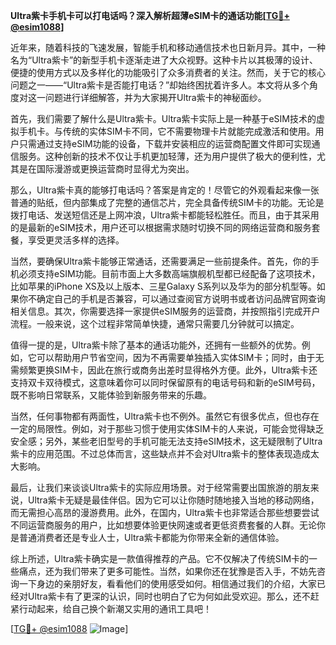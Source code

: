 **Ultra紫卡手机卡可以打电话吗？深入解析超薄eSIM卡的通话功能[[TG💪+ @esim1088](https://t.me/s/esim1088)]**

近年来，随着科技的飞速发展，智能手机和移动通信技术也日新月异。其中，一种名为“Ultra紫卡”的新型手机卡逐渐走进了大众视野。这种卡片以其极薄的设计、便捷的使用方式以及多样化的功能吸引了众多消费者的关注。然而，关于它的核心问题之一——“Ultra紫卡是否能打电话？”却始终困扰着许多人。本文将从多个角度对这一问题进行详细解答，并为大家揭开Ultra紫卡的神秘面纱。

首先，我们需要了解什么是Ultra紫卡。Ultra紫卡实际上是一种基于eSIM技术的虚拟手机卡。与传统的实体SIM卡不同，它不需要物理卡片就能完成激活和使用。用户只需通过支持eSIM功能的设备，下载并安装相应的运营商配置文件即可实现通信服务。这种创新的技术不仅让手机更加轻薄，还为用户提供了极大的便利性，尤其是在国际漫游或更换运营商时显得尤为突出。

那么，Ultra紫卡真的能够打电话吗？答案是肯定的！尽管它的外观看起来像一张普通的贴纸，但内部集成了完整的通信芯片，完全具备传统SIM卡的功能。无论是拨打电话、发送短信还是上网冲浪，Ultra紫卡都能轻松胜任。而且，由于其采用的是最新的eSIM技术，用户还可以根据需求随时切换不同的网络运营商和服务套餐，享受更灵活多样的选择。

当然，要确保Ultra紫卡能够正常通话，还需要满足一些前提条件。首先，你的手机必须支持eSIM功能。目前市面上大多数高端旗舰机型都已经配备了这项技术，比如苹果的iPhone XS及以上版本、三星Galaxy S系列以及华为的部分机型等。如果你不确定自己的手机是否兼容，可以通过查阅官方说明书或者访问品牌官网查询相关信息。其次，你需要选择一家提供eSIM服务的运营商，并按照指引完成开户流程。一般来说，这个过程非常简单快捷，通常只需要几分钟就可以搞定。

值得一提的是，Ultra紫卡除了基本的通话功能外，还拥有一些额外的优势。例如，它可以帮助用户节省空间，因为不再需要单独插入实体SIM卡；同时，由于无需频繁更换SIM卡，因此在旅行或商务出差时显得格外方便。此外，Ultra紫卡还支持双卡双待模式，这意味着你可以同时保留原有的电话号码和新的eSIM号码，既不影响日常联系，又能体验到新服务带来的乐趣。

当然，任何事物都有两面性，Ultra紫卡也不例外。虽然它有很多优点，但也存在一定的局限性。例如，对于那些习惯于使用实体SIM卡的人来说，可能会觉得缺乏安全感；另外，某些老旧型号的手机可能无法支持eSIM技术，这无疑限制了Ultra紫卡的应用范围。不过总体而言，这些缺点并不会对Ultra紫卡的整体表现造成太大影响。

最后，让我们来谈谈Ultra紫卡的实际应用场景。对于经常需要出国旅游的朋友来说，Ultra紫卡无疑是最佳伴侣。因为它可以让你随时随地接入当地的移动网络，而无需担心高昂的漫游费用。此外，在国内，Ultra紫卡也非常适合那些想要尝试不同运营商服务的用户，比如想要体验更快网速或者更低资费套餐的人群。无论你是普通消费者还是专业人士，Ultra紫卡都能为你带来全新的通信体验。

综上所述，Ultra紫卡确实是一款值得推荐的产品。它不仅解决了传统SIM卡的一些痛点，还为我们带来了更多可能性。当然，如果你还在犹豫是否入手，不妨先咨询一下身边的亲朋好友，看看他们的使用感受如何。相信通过我们的介绍，大家已经对Ultra紫卡有了更深的认识，同时也明白了它为何如此受欢迎。那么，还不赶紧行动起来，给自己换个新潮又实用的通讯工具吧！

[[TG💪+ @esim1088](https://t.me/s/esim1088) ![Image](https://i.postimg.cc/4NQfJmqS/Snipaste-2025-05-13-00-14-12.png)]